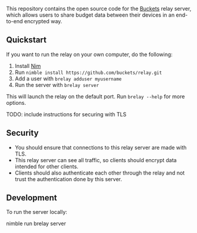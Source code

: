 This repository contains the open source code for the [Buckets](https://www.budgetwithbuckets.com) relay server, which allows users to share budget data between their devices in an end-to-end encrypted way.

## Quickstart

If you want to run the relay on your own computer, do the following:

1. Install [Nim](https://nim-lang.org/)
2. Run `nimble install https://github.com/buckets/relay.git`
3. Add a user with `brelay adduser myusername`
4. Run the server with `brelay server`

This will launch the relay on the default port. Run `brelay --help` for more options.

TODO: include instructions for securing with TLS

## Security

- You should ensure that connections to this relay server are made with TLS.
- This relay server can see all traffic, so clients should encrypt data intended for other clients.
- Clients should also authenticate each other through the relay and not trust the authentication done by this server.

## Development

To run the server locally:

  nimble run brelay server
